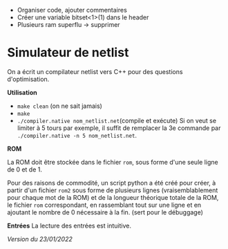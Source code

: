 - Organiser code, ajouter commentaires
- Créer une variable bitset<1>(1) dans le header
- Plusieurs ram superflu -> supprimer

# **Simulateur de netlist**
On a écrit un compilateur netlist vers C++ pour des questions d'optimisation.

**Utilisation**

- `make clean` (on ne sait jamais)
- `make`
- `./compiler.native nom_netlist.net`(compile et exécute)
Si on veut se limiter à 5 tours par exemple, il suffit de remplacer la 3e commande par `./compiler.native -n 5 nom_netlist.net`.

**ROM**

La ROM doit être stockée dans le fichier `rom`, sous forme d'une seule ligne de 0 et de 1.

Pour des raisons de commodité, un script python a été créé pour créer, à partir d'un fichier `rom2` sous forme de plusieurs lignes (vraisemblablement pour chaque mot de la ROM) et de la longueur théorique totale de la ROM, le fichier `rom` correspondant, en rassemblant tout sur une ligne et en ajoutant le nombre de 0 nécessaire à la fin. (sert pour le débuggage)

**Entrées**
La lecture des entrées est intuitive.

_Version du 23/01/2022_
